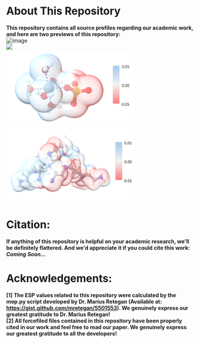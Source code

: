 # About This Repository
**This repository contains all source profiles regarding our academic work, and here are two previews of this repository:<br>**
![image](./figures/1.png)<br>
<img src="./figures/2.png" width="500" /><br>
<img src="./figures/3.png" height="200" /><img src="./figures/4.png" height="200" /><br>

# Citation:
**If anything of this repository is helpful on your academic research, we'll be definitely flattered. And we'd appreciate it if you could cite this work:<br>**
***Coming Soon...***

# Acknowledgements:
**[1] The ESP values related to this repository were calculated by the mep.py script developed by Dr. Marius Retegan (Available at: https://gist.github.com/mretegan/5501553). We genuinely express our greatest gratitude to Dr. Marius Retegan!<br>**
**[2] All forcefiled files contained in this repository have been properly cited in our work and feel free to read our paper. We genuinely express our greatest gratitude to all the developers!<br>**
